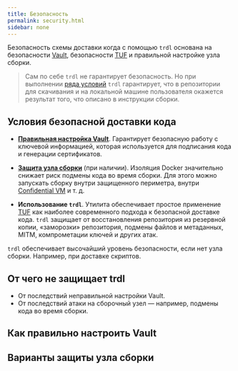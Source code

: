 ```yaml
---
title: Безопасность
permalink: security.html
sidebar: none
---
```


Безопасность схемы доставки когда с помощью `trdl` основана на безопасности [Vault](https://www.vaultproject.io/docs/internals/security), безопасности [TUF](https://theupdateframework.io/security/) и правильной настройке узла сборки.

>Сам по себе `trdl` не гарантирует безопасность. Но при выполнении [ряда условий](#условия-безопасной-доставки) `trdl` гарантирует, что в репозитории для скачивания и на локальной машине пользователя окажется результат того, что описано в инструкции сборки.

## Условия безопасной доставки кода
- **[Правильная настройка Vault](#как-правильно-настроить-vault)**. Гарантирует безопасную работу с ключевой информацией, которая используется для подписания кода и генерации сертификатов.

- **[Защита узла сборки](#варианты-защиты-узла-сборки)** (при наличии). Изоляция Docker значительно снижает риск подмены кода во время сборки. Для этого можно запускать сборку внутри защищенного периметра, внутри [Confidential VM](https://cloud.google.com/compute/confidential-vm/docs/about-cvm?hl=id) и т. д.

- **Использование `trdl`**. Утилита обеспечивает простое применение [TUF](https://theupdateframework.io/) как наиболее современного подхода к безопасной доставке кода. `trdl` защищает от восстановления репозитория из резервной копии, «заморозки» репозитория, подмены файлов и метаданных, MITM, компрометации ключей и других атак.

`trdl` обеспечивает высочайший уровень безопасности, если нет узла сборки. Например, при доставке скриптов.

## От чего не защищает trdl

- От последствий неправильной настройки Vault.
- От последствий атаки на сборочный узел — например, подмены кода во время сборки.


## Как правильно настроить Vault


## Варианты защиты узла сборки
